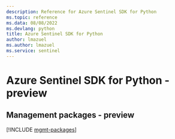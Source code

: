 ```yaml
---
description: Reference for Azure Sentinel SDK for Python
ms.topic: reference
ms.data: 08/08/2022
ms.devlang: python
title: Azure Sentinel SDK for Python
author: lmazuel
ms.author: lmazuel
ms.service: sentinel
---
```

# Azure Sentinel SDK for Python - preview

## Management packages - preview
[!INCLUDE [mgmt-packages](sentinel-mgmt-index.md)]